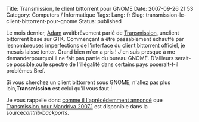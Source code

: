 Title: Transmission, le client bittorrent pour GNOME
Date: 2007-09-26 21:53
Category: Computers / Informatique
Tags:
Lang: fr
Slug: transmission-le-client-bittorrent-pour-gnome
Status: published

Le mois dernier, [Adam](\%22http://www.happyassassin.net/\%22) avaitbrêvement parlé de [Transmission](\%22http://transmission.m0k.org/\%22), unclient bittorrent basé sur GTK. Commençant à être passablement échauffé par lesnombreuses imperfections de l'interface du client bittorrent officiel, je mesuis laissé tenter. Grand bien m'en a pris ! J'en suis presque à me demanderpourquoi il ne fait pas partie du bureau GNOME. D'ailleurs serait-ce possible,ou le spectre de l'illégalité dans certains pays poserait-t-il problèmes.Bref.  
  
Si vous cherchez un client bittorrent sous GNOME, n'allez pas plus loin,**Transmission** est celui qu'il vous faut !  
  
Je vous rappelle donc [comme il l'aprécédemment annoncé](\%22http://www.happyassassin.net/2007/04/24/post-2007-spring/\%22) que [Transmission pour Mandriva 2007.1](\%22ftp://ftp.proxad.net/pub/Distributions_Linux/MandrivaLinux/official/2007.1/i586/media/contrib/backports/\%22) est disponible dans la source*contrib/backports*.
